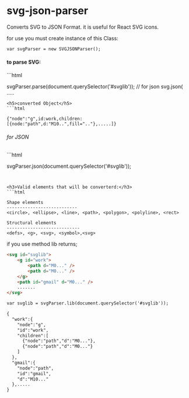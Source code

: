 # svg-json-parser
Converts SVG to JSON Format. it is useful for React SVG icons.

for use you must create instance of this Class:
```html
var svgParser = new SVGJSONParser();
```

<h4> to parse SVG: </h4>
```html

svgParser.parse(document.querySelector('#svglib'));
// for json 
svg.json( .....

```
<h5>converted Object</h5>
```html

{"node":"g",id:work,children:[{node:"path",d:"M10..",fill=".."},.....]}

```

<h6>for JSON </h6>
```html

svgParser.json(document.querySelector('#svglib'));

```


<h3>Valid elements that will be converterd:</h3>
```html

Shape elements
---------------------------
<circle>, <ellipse>, <line>, <path>, <polygon>, <polyline>, <rect>

Structural elements
----------------------------
<defs>, <g>, <svg>, <symbol>,<svg>

```
if you use method lib returns;
```html
<svg id="svglib">
    <g id="work">
        <path d="M0..." />
        <path d="M0..." />
    </g>
    <path id="gmail" d="M0..." />
    .......
</svg>

var svglib = svgParser.lib(document.querySelector('#svglib'));

{  
  "work":{  
    "node":"g",
    "id":"work",
    "children":[  
      {"node":"path","d":"M0..."},
      {"node":"path","d":"M0..."}
    ]
  },
  "gmail":{  
    "node":"path",
    "id":"gmail",
    "d":"M10..."
  },.....
}
```
